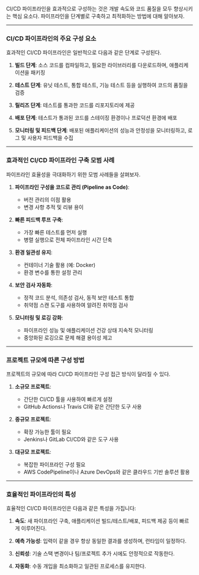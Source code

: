 <p>CI/CD 파이프라인을 효과적으로 구성하는 것은 개발 속도와 코드 품질을 모두 향상시키는 핵심 요소다. 파이프라인을 단계별로 구축하고 최적화하는 방법에 대해 알아보자.</p>
<hr />
<h3 id="cicd-파이프라인의-주요-구성-요소">CI/CD 파이프라인의 주요 구성 요소</h3>
<p>효과적인 CI/CD 파이프라인은 일반적으로 다음과 같은 단계로 구성된다.</p>
<ol>
<li><p><strong>빌드 단계</strong>: 소스 코드를 컴파일하고, 필요한 라이브러리를 다운로드하며, 애플리케이션을 패키징</p>
</li>
<li><p><strong>테스트 단계</strong>: 유닛 테스트, 통합 테스트, 기능 테스트 등을 실행하여 코드의 품질을 검증</p>
</li>
<li><p><strong>릴리즈 단계</strong>: 테스트를 통과한 코드를 리포지토리에 제공</p>
</li>
<li><p><strong>배포 단계</strong>: 테스트가 통과된 코드를 스테이징 환경이나 프로덕션 환경에 배포</p>
</li>
<li><p><strong>모니터링 및 피드백 단계</strong>: 배포된 애플리케이션의 성능과 안정성을 모니터링하고, 로그 및 사용자 피드백을 수집</p>
</li>
</ol>
<hr />
<h3 id="효과적인-cicd-파이프라인-구축-모범-사례">효과적인 CI/CD 파이프라인 구축 모범 사례</h3>
<p>파이프라인 효율성을 극대화하기 위한 모범 사례들을 살펴보자.</p>
<ol>
<li><p><strong>파이프라인 구성을 코드로 관리 (Pipeline as Code)</strong>:</p>
<ul>
<li>버전 관리의 이점 활용</li>
<li>변경 사항 추적 및 리뷰 용이</li>
</ul>
</li>
<li><p><strong>빠른 피드백 루프 구축</strong>:</p>
<ul>
<li>가장 빠른 테스트를 먼저 실행</li>
<li>병렬 실행으로 전체 파이프라인 시간 단축</li>
</ul>
</li>
<li><p><strong>환경 일관성 유지</strong>:</p>
<ul>
<li>컨테이너 기술 활용 (예: Docker)</li>
<li>환경 변수를 통한 설정 관리</li>
</ul>
</li>
<li><p><strong>보안 검사 자동화</strong>:</p>
<ul>
<li>정적 코드 분석, 의존성 검사, 동적 보안 테스트 통합</li>
<li>취약점 스캔 도구를 사용하여 알려진 취약점 검사</li>
</ul>
</li>
<li><p><strong>모니터링 및 로깅 강화</strong>:</p>
<ul>
<li>파이프라인 성능 및 애플리케이션 건강 상태 지속적 모니터링</li>
<li>중앙화된 로깅으로 문제 해결 용이성 제고</li>
</ul>
</li>
</ol>
<hr />
<h3 id="프로젝트-규모에-따른-구성-방법">프로젝트 규모에 따른 구성 방법</h3>
<p>프로젝트의 규모에 따라 CI/CD 파이프라인 구성 접근 방식이 달라질 수 있다.</p>
<ol>
<li><p><strong>소규모 프로젝트</strong>:</p>
<ul>
<li>간단한 CI/CD 툴을 사용하여 빠르게 설정</li>
<li>GitHub Actions나 Travis CI와 같은 간단한 도구 사용</li>
</ul>
</li>
<li><p><strong>중규모 프로젝트</strong>:</p>
<ul>
<li>확장 가능한 툴이 필요</li>
<li>Jenkins나 GitLab CI/CD와 같은 도구 사용</li>
</ul>
</li>
<li><p><strong>대규모 프로젝트</strong>:</p>
<ul>
<li>복잡한 파이프라인 구성 필요</li>
<li>AWS CodePipeline이나 Azure DevOps와 같은 클라우드 기반 솔루션 활용</li>
</ul>
</li>
</ol>
<hr />
<h3 id="효율적인-파이프라인의-특성">효율적인 파이프라인의 특성</h3>
<p>효율적인 CI/CD 파이프라인은 다음과 같은 특성을 가집니다:</p>
<ol>
<li><p><strong>속도</strong>: 새 파이프라인 구축, 애플리케이션 빌드/테스트/배포, 피드백 제공 등이 빠르게 이루어진다.</p>
</li>
<li><p><strong>예측 가능성</strong>: 입력이 같을 경우 항상 동일한 결과를 생성하며, 런타임이 일정하다.</p>
</li>
<li><p><strong>신뢰성</strong>: 기술 스택 변경이나 팀/프로젝트 추가 시에도 안정적으로 작동한다.</p>
</li>
<li><p><strong>자동화</strong>: 수동 개입을 최소화하고 일관된 프로세스를 유지한다.</p>
</li>
</ol>